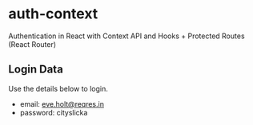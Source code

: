 # auth-context

Authentication in React with Context API and Hooks + Protected Routes (React Router)

## Login Data

Use the details below to login.

- email: eve.holt@reqres.in
- password: cityslicka
